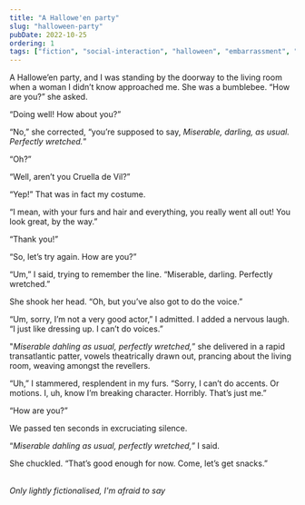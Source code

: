 ```yaml
---
title: "A Hallowe'en party"
slug: "halloween-party"
pubDate: 2022-10-25
ordering: 1
tags: ["fiction", "social-interaction", "halloween", "embarrassment", "awkward"]
---
```


<span class="small-caps">A Hallowe’en party</span>, and I was standing by the doorway to the living room when a woman I didn’t know approached me. She was a bumblebee. “How are you?” she asked.

“Doing well! How about you?”

“No,” she corrected, “you’re supposed to say, _Miserable, darling, as usual. Perfectly wretched._”

“Oh?”

“Well, aren’t you Cruella de Vil?”

“Yep!” That was in fact my costume.

“I mean, with your furs and hair and everything, you really went all out! You look great, by the way.”

“Thank you!”

“So, let’s try again. How are you?”

“Um,” I said, trying to remember the line. “Miserable, darling. Perfectly wretched.”

She shook her head. “Oh, but you’ve also got to do the voice.” 

“Um, sorry, I’m not a very good actor,” I admitted. I added a nervous laugh. “I just like dressing up. I can’t do voices.”

"_Miserable dahling as usual, perfectly wretched,_” she delivered in a rapid transatlantic patter, vowels theatrically drawn out, prancing about the living room, weaving amongst the revellers.

“Uh,” I stammered, resplendent in my furs. “Sorry, I can’t do accents. Or motions. I, uh, know I’m breaking character. Horribly. That’s just me.”

“How are you?”

We passed ten seconds in excruciating silence.

“_Miserable dahling as usual, perfectly wretched,_” I said.

She chuckled. “That’s good enough for now. Come, let’s get snacks.”

<br />

<div class="commentary">
<i>
Only lightly fictionalised, I'm afraid to say
</i>
</div>